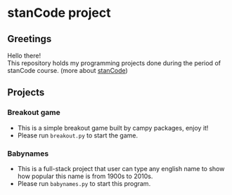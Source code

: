 # stanCode project

## Greetings
Hello there!  
This repository holds my programming projects done during the period of stanCode course. (more about [stanCode](https://stanford.edu))  

## Projects

### Breakout game
- This is a simple breakout game built by campy packages, enjoy it!  
- Please run `breakout.py` to start the game.

### Babynames
- This is a full-stack project that user can type any english name to show how popular this name is from 1900s to 2010s.
- Please run `babynames.py` to start this program.
